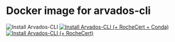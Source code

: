# Docker image for arvados-cli
![Install Arvados-CLI](https://github.com/matmu/arvados-cli/workflows/Install%20Arvados-CLI/badge.svg)
[![Install Arvados-CLI (+ RocheCert + Conda)](https://github.com/matmu/arvados-cli/actions/workflows/docker.arvados-cli.RocheCertConda.yml/badge.svg)](https://github.com/matmu/arvados-cli/actions/workflows/docker.arvados-cli.RocheCertConda.yml) [![Install Arvados-CLI (+ RocheCert)](https://github.com/matmu/arvados-cli/actions/workflows/docker.arvados-cli.RocheCert.yml/badge.svg)](https://github.com/matmu/arvados-cli/actions/workflows/docker.arvados-cli.RocheCert.yml)

